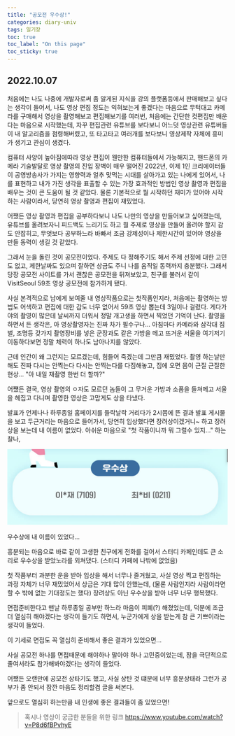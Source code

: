 ```yaml
---
title: "공모전 우수상!"
categories: diary-univ
tags: 일기장
toc: true
toc_label: "On this page"
toc_sticky: true
---
```

## 2022.10.07

처음에는 나도 나중에 개발자로써 좀 알게된 지식을 강의 플랫폼등에서 판매해보고 싶다는 생각이 들어서, 나도 영상 편집 정도는 익혀보는게 좋겠다는 마음으로 무턱대고 카메라를 구매해서 영상을 촬영해보고 편집해보기를 여러번,  처음에는 간단한 컷편집만 배운다는 마음으로 시작했는데, 자꾸 편집관련 유튜브를 보다보니 어느덧 영상관련 유튜버들이 내 알고리즘을 점령해버렸고, 또 타고타고 여러개를 보다보니 영상제작 자체에 흥미가 생기고 관심이 생겼다. 

컴퓨터 사양이 높아짐에따라 영상 편집이 웬만한 컴퓨터들에서 가능해지고, 핸드폰의 카메라 기술발달로 영상 촬영의 진입 장벽이 매우 떨어진 2022년, 이제 1인 크리에이터들이 공영방송사가 가지는 영향력과 얼추 맞먹는 시대를 살아가고 있는 나에게 있어서, 나를 표현하고 내가 가진 생각을 표출할 수 있는 가장 효과적인 방법인 영상 촳영과 편집을 배우는 것이 큰 도움이 될 것 같았다. 물론 기본적으로 뭘 시작하던 재미가 있어야 시작하는 사람이라서, 당연히 영상 촬영과 편집이 재밌었다.

어쨌든 영상 촬영과 편집을 공부하다보니 나도 나만의 영상을 만들어보고 싶어졌는데, 유튜브를 올려보자니 피드백도 느리기도 하고 뭘 주제로 영상을 만들어 올려야 할지 감도 안잡히고, 무엇보다 공부하느라 바빠서 조금 강제성이나 제한시간이 있어야 영상을 만들 동력이 생길 것 같았다.

그래서 눈을 돌린 것이 공모전이었다. 주제도 다 정해주기도 해서 주제 선정에 대한 고민도 없고, 제한날짜도 있으며 잘하면 상금도 주니 나를 움직일 동력까지 충분했다. 그래서 당장 공모전 사이트를 가서 괜찮은 공모전을 뒤져보았고, 친구를 불러서 같이 VisitSeoul 59초 영상 공모전에 참가하게 됐다.

사실 본격적으로 남에게 보여줄 내 영상작품으로는 첫작품인지라, 처음에는 촬영하는 방법도 어색하고 편집에 대한 감도 너무 없어서 59초 영상 뽑는데 3일이나 걸렸다. 게다가 야외 촬영이 많은데 날씨까지 더워서 정말 개고생을 하면서 찍었던 기억이 난다. 촬영을 하면서 든 생각은, 아 영상촬영자는 진짜 차가 필수구나... 아침마다 카메라와 삼각대 짐벌, 조명등 갖가지 촬영장비를 넣은 군장과도 같은 가방을 메고 뜨거운 서울을 여기저기 이동하다보면 정말 체력이 하나도 남아나지를 않았다. 

근데 인간이 왜 그런지는 모르겠는데, 힘들어 죽겠는데 그만큼 재밌었다. 
촬영 하는날만 해도 진짜 다시는 안찍는다 다시는 안찍는다를 다짐해놓고, 집에 오면 몸이 근질 근질한 현상... "아 내일 재촬영 한번 더 할까?"

어쩄든 결국, 영상 촬영의 ㅇ자도 모르던 놈들이 그 무거운 가방과 소품을 들쳐메고 서울을 헤집고 다니며 촬영한 영상은 고맙게도 상을 타냈다.

발표가 언제나나 하루종일 홈페이지를 들락날락 거리다가 2시쯤에 뜬 결과 발표 게시물을 보고 두근거리는 마음으로 들어가서, 당연히 입상했다면 장려상이겠거니~ 하고 장려상을 보는데 내 이름이 없었다. 아쉬운 마음으로 "첫 작품이니까 뭐 그럴수 있지..." 하는 찰나,

![image1](/assets/images/life/2022-10-07-공모우수상!/image1.PNG)

우수상에 내 이름이 있었다... 

흥분되는 마음으로 바로 같이 고생한 친구에게 전화를 걸어서 스터디 카페인데도 큰 소리로 우수상을 받았노라를 외쳐댔다. (스터디 카페에 나밖에 없었음)

첫 작품부터 과분한 운을 받아 입상을 해서 너무나 즐거웠고, 사실 영상 찍고 편집하는 과정 자체가 너무 재밌었어서 상금은 기대 많이 안했는데, (물론 사람인지라 사람이라면 할 수 밖에 없는 기대정도는 했다) 장려상도 아닌 우수상을 받아 너무 너무 행복했다. 

면접준비한다고 맨날 하루종일 공부만 하느라 마음이 피폐(?) 해졌었는데, 덕분에 조금 더 열심히 해야겠다는 생각이 들기도 하면서, 누군가에게 상을 받는게 참 큰 기쁘이라는 생각이 들었다. 

이 기세로 면접도 꼭 열심히 준비해서 좋은 결과가 있었으면...

사실 공모전 하나를 면접때문에 해야하나 말아야 하나 고민중이었는데, 잠을 극단적으로 줄여서라도 참가해봐야겠다는 생각이 들었다.

어쨌든 오랜만에 공모전 상타기도 했고, 사실 상탄 것 떄문에 너무 흥분상태라 그런가 공부가 좀 안되서 잠깐 마음도 정리할겸 글을 써본다.

앞으로도 열심히 하는만큼 내 인생에 좋은 결과들이 좀 있었으면!

> 혹시나 영상이 궁금한 분들을 위한 링크 https://www.youtube.com/watch?v=P8d6fBPvhyE




